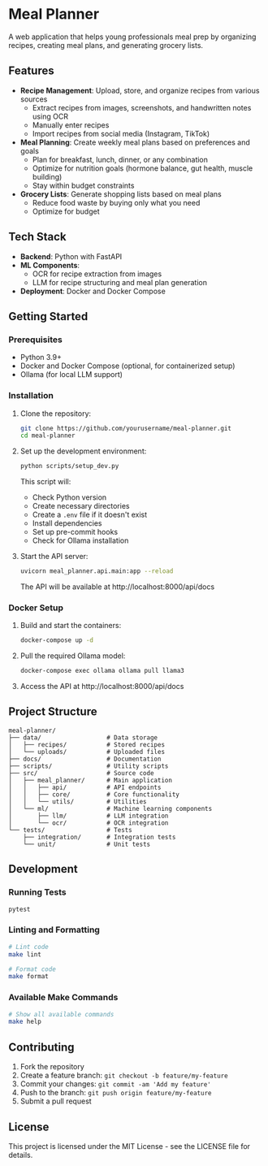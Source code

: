 # Meal Planner

A web application that helps young professionals meal prep by organizing recipes, creating meal plans, and generating grocery lists.

## Features

- **Recipe Management**: Upload, store, and organize recipes from various sources
  - Extract recipes from images, screenshots, and handwritten notes using OCR
  - Manually enter recipes
  - Import recipes from social media (Instagram, TikTok)
- **Meal Planning**: Create weekly meal plans based on preferences and goals
  - Plan for breakfast, lunch, dinner, or any combination
  - Optimize for nutrition goals (hormone balance, gut health, muscle building)
  - Stay within budget constraints
- **Grocery Lists**: Generate shopping lists based on meal plans
  - Reduce food waste by buying only what you need
  - Optimize for budget

## Tech Stack

- **Backend**: Python with FastAPI
- **ML Components**:
  - OCR for recipe extraction from images
  - LLM for recipe structuring and meal plan generation
- **Deployment**: Docker and Docker Compose

## Getting Started

### Prerequisites

- Python 3.9+
- Docker and Docker Compose (optional, for containerized setup)
- Ollama (for local LLM support)

### Installation

1. Clone the repository:
   ```bash
   git clone https://github.com/yourusername/meal-planner.git
   cd meal-planner
   ```

2. Set up the development environment:
   ```bash
   python scripts/setup_dev.py
   ```

   This script will:
   - Check Python version
   - Create necessary directories
   - Create a `.env` file if it doesn't exist
   - Install dependencies
   - Set up pre-commit hooks
   - Check for Ollama installation

3. Start the API server:
   ```bash
   uvicorn meal_planner.api.main:app --reload
   ```

   The API will be available at http://localhost:8000/api/docs

### Docker Setup

1. Build and start the containers:
   ```bash
   docker-compose up -d
   ```

2. Pull the required Ollama model:
   ```bash
   docker-compose exec ollama ollama pull llama3
   ```

3. Access the API at http://localhost:8000/api/docs

## Project Structure

```
meal-planner/
├── data/                  # Data storage
│   ├── recipes/           # Stored recipes
│   └── uploads/           # Uploaded files
├── docs/                  # Documentation
├── scripts/               # Utility scripts
├── src/                   # Source code
│   ├── meal_planner/      # Main application
│   │   ├── api/           # API endpoints
│   │   ├── core/          # Core functionality
│   │   └── utils/         # Utilities
│   └── ml/                # Machine learning components
│       ├── llm/           # LLM integration
│       └── ocr/           # OCR integration
└── tests/                 # Tests
    ├── integration/       # Integration tests
    └── unit/              # Unit tests
```

## Development

### Running Tests

```bash
pytest
```

### Linting and Formatting

```bash
# Lint code
make lint

# Format code
make format
```

### Available Make Commands

```bash
# Show all available commands
make help
```

## Contributing

1. Fork the repository
2. Create a feature branch: `git checkout -b feature/my-feature`
3. Commit your changes: `git commit -am 'Add my feature'`
4. Push to the branch: `git push origin feature/my-feature`
5. Submit a pull request

## License

This project is licensed under the MIT License - see the LICENSE file for details.
